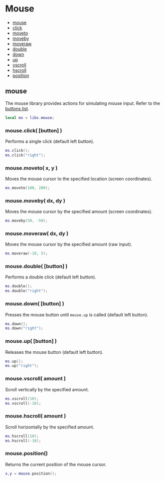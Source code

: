 
# Mouse
* [mouse](#mouse-1)
* [click](#mouse_click)
* [moveto](#mouse_moveto)
* [moveby](#mouse_moveby)
* [moveraw](#mouse_moveraw)
* [double](#mouse_double)
* [down](#mouse_down)
* [up](#mouse_up)
* [vscroll](#mouse_vscroll)
* [hscroll](#mouse_hscroll)
* [position](#mouse_position)



## mouse
The mouse library provides actions for simulating mouse input. Refer to the [buttons list](/res/buttons.md).

````lua
local ms = libs.mouse;
````



### mouse.click( [button] )
Performs a single click (default left button).

````lua
ms.click();
ms.click("right");
````



### mouse.moveto( x, y )
Moves the mouse cursor to the specified location (screen coordinates).

````lua
ms.moveto(100, 200);
````



### mouse.moveby( dx, dy )
Moves the mouse cursor by the specified amount (screen coordinates).

````lua
ms.moveby(50, -50);
````



### mouse.moveraw( dx, dy )
Moves the mouse cursor by the specified amount (raw input).

````lua
ms.moveraw(-10, 5);
````



### mouse.double( [button] )
Performs a double click (default left button).

````lua
ms.double();
ms.double("right");
````



### mouse.down( [button] )
Presses the mouse button until ``mouse.up`` is called (default left button).

````lua
ms.down();
ms.down("right");
````



### mouse.up( [button] )
Releases the mouse button (default left button).

````lua
ms.up();
ms.up("right");
````



### mouse.vscroll( amount )
Scroll vertically by the specified amount.

````lua
ms.vscroll(10);
ms.vscroll(-10);
````



### mouse.hscroll( amount )
Scroll horizontally by the specified amount.

````lua
ms.hscroll(10);
ms.hscroll(-10);
````



### mouse.position()
Returns the current position of the mouse cursor.

````lua
x,y = mouse.position();
````


